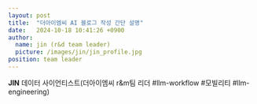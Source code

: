 ```yaml
---
layout: post
title:  "더아이엠씨 AI 블로그 작성 간단 설명"
date:   2024-10-18 10:41:26 +0900
author:
  name: jin (r&d team leader)
  picture: /images/jin/jin_profile.jpg
position: team leader
---
```

**JIN** 데이터 사이언티스트(더아이엠씨 r&m팀 리더 #llm-workflow #모빌리티 #llm-engineering)<br>
